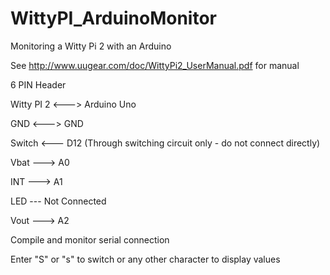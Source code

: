 # WittyPI_ArduinoMonitor
Monitoring a Witty Pi 2 with an Arduino

See http://www.uugear.com/doc/WittyPi2_UserManual.pdf for manual

6 PIN Header

Witty PI 2 <---> Arduino Uno

GND <---> GND

Switch <--- D12 (Through switching circuit only - do not connect directly)

Vbat ---> A0

INT ---> A1

LED --- Not Connected

Vout ---> A2

Compile and monitor serial connection

Enter "S" or "s" to switch or any other character to display values
